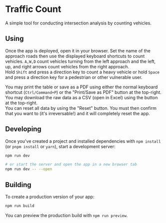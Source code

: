 # Traffic Count

A simple tool for conducting intersection analysis by counting vehicles.

## Using

Once the app is deployed, open it in your browser. Set the name of the approach roads then use the displayed keyboard shortcuts to count vehicles. `A,W,D` count vehicles turning from the left approach and the left, up, and right arrows count vehicles from the right approach.  
Hold `Shift` and press a direction key to count a heavy vehicle or hold `Space` and press a direction key for a pedestrian or other vulnerable user.  
  
You may print the table or save as a PDF using either the normal keyboard shortcut (`Ctrl/Command+P`) or the "Print/Save as PDF" button at the top-right.  
You may download the raw data as a CSV (open in Excel) using the button at the top-right.  
You can reset all data by using the "Reset" button. You must then confirm that you want to (it's irreversable!) and it will completely reset the app.

## Developing

Once you've created a project and installed dependencies with `npm install` (or `pnpm install` or `yarn`), start a development server:

```bash
npm run dev

# or start the server and open the app in a new browser tab
npm run dev -- --open
```

## Building

To create a production version of your app:

```bash
npm run build
```

You can preview the production build with `npm run preview`.
